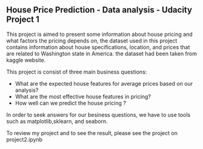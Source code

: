 ## House Price Prediction - Data analysis - Udacity Project 1


This project is aimed to present some information about house pricing and what factors the pricing depends on, the dataset used in this project contains information about house specifications, location, and prices that are related to Washington  state in America. the dataset had been taken from kaggle website.

This project is consist of three main business questions:
* What are the expected house features for average prices based on our analysis?
* What are the most effective house features in pricing?
* How well can we predict the house pricing ?

In order to seek answers for our besiness questions, we have to use tools such as matplotlib,sklearn, and seaborn.

To review my project and to see the result, please see the project on project2.ipynb
